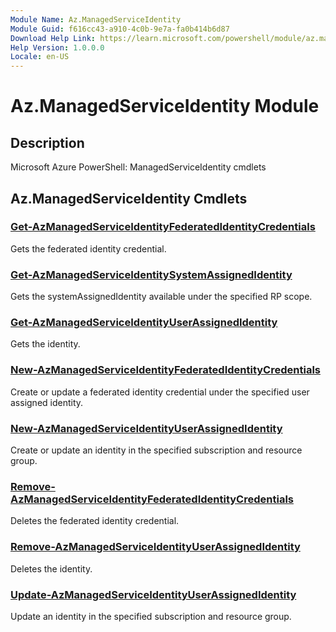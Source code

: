 ```yaml
---
Module Name: Az.ManagedServiceIdentity
Module Guid: f616cc43-a910-4c0b-9e7a-fa0b414b6d87
Download Help Link: https://learn.microsoft.com/powershell/module/az.managedserviceidentity
Help Version: 1.0.0.0
Locale: en-US
---
```


# Az.ManagedServiceIdentity Module
## Description
Microsoft Azure PowerShell: ManagedServiceIdentity cmdlets

## Az.ManagedServiceIdentity Cmdlets
### [Get-AzManagedServiceIdentityFederatedIdentityCredentials](Get-AzManagedServiceIdentityFederatedIdentityCredentials.md)
Gets the federated identity credential.

### [Get-AzManagedServiceIdentitySystemAssignedIdentity](Get-AzManagedServiceIdentitySystemAssignedIdentity.md)
Gets the systemAssignedIdentity available under the specified RP scope.

### [Get-AzManagedServiceIdentityUserAssignedIdentity](Get-AzManagedServiceIdentityUserAssignedIdentity.md)
Gets the identity.

### [New-AzManagedServiceIdentityFederatedIdentityCredentials](New-AzManagedServiceIdentityFederatedIdentityCredentials.md)
Create or update a federated identity credential under the specified user assigned identity.

### [New-AzManagedServiceIdentityUserAssignedIdentity](New-AzManagedServiceIdentityUserAssignedIdentity.md)
Create or update an identity in the specified subscription and resource group.

### [Remove-AzManagedServiceIdentityFederatedIdentityCredentials](Remove-AzManagedServiceIdentityFederatedIdentityCredentials.md)
Deletes the federated identity credential.

### [Remove-AzManagedServiceIdentityUserAssignedIdentity](Remove-AzManagedServiceIdentityUserAssignedIdentity.md)
Deletes the identity.

### [Update-AzManagedServiceIdentityUserAssignedIdentity](Update-AzManagedServiceIdentityUserAssignedIdentity.md)
Update an identity in the specified subscription and resource group.


